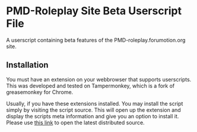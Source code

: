 # PMD-Roleplay Site Beta Userscript File
A userscript containing beta features of the PMD-roleplay.forumotion.org site.
## Installation
You must have an extension on your webbrowser that supports userscripts. This was developed and tested on Tampermonkey, which is a fork of greasemonkey for Chrome.

Usually, if you have these extensions installed. You may install the script simply by visiting the script source. This will open up the extension and display the scripts meta information and give you an option to install it. Please use [this link](https://github.com/coaster3000/pmd-roleplay-beta/raw/master/dist/pmd-roleplay-beta.user.js) to open the latest distributed source.
